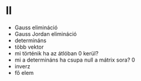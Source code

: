 # II
- Gauss elimináció
- Gauss Jordan elimináció
- determináns
- több vektor
- mi történik ha az átlóban 0 kerül?
- mi a determináns ha csupa null a mátrix sora? 0
- inverz
- fő elem